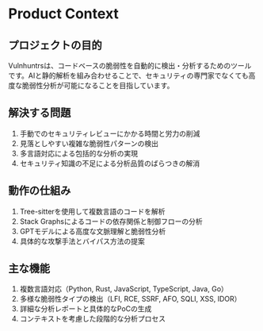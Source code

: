# Product Context

## プロジェクトの目的
Vulnhuntrsは、コードベースの脆弱性を自動的に検出・分析するためのツールです。AIと静的解析を組み合わせることで、セキュリティの専門家でなくても高度な脆弱性分析が可能になることを目指しています。

## 解決する問題
1. 手動でのセキュリティレビューにかかる時間と労力の削減
2. 見落としやすい複雑な脆弱性パターンの検出
3. 多言語対応による包括的な分析の実現
4. セキュリティ知識の不足による分析品質のばらつきの解消

## 動作の仕組み
1. Tree-sitterを使用して複数言語のコードを解析
2. Stack Graphsによるコードの依存関係と制御フローの分析
3. GPTモデルによる高度な文脈理解と脆弱性分析
4. 具体的な攻撃手法とバイパス方法の提案

## 主な機能
1. 複数言語対応（Python, Rust, JavaScript, TypeScript, Java, Go）
2. 多様な脆弱性タイプの検出（LFI, RCE, SSRF, AFO, SQLI, XSS, IDOR）
3. 詳細な分析レポートと具体的なPoCの生成
4. コンテキストを考慮した段階的な分析プロセス
